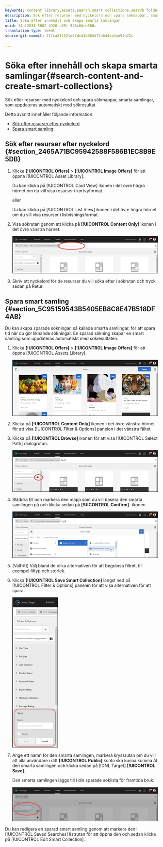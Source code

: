 ```yaml
---
keywords: content library;assets;search;smart collections;search folder;filter
description: Sök efter resurser med nyckelord och spara sökmappar, smarta samlingar, som uppdateras automatiskt med sökresultat.
title: Söka efter innehåll och skapa smarta samlingar
uuid: 14af2833-5602-4926-a25f-546c6dcb006c
translation-type: tm+mt
source-git-commit: 217ca811521e67dcd1b063d77a644ba3ae94a72c

---
```



# Söka efter innehåll och skapa smarta samlingar{#search-content-and-create-smart-collections}

Sök efter resurser med nyckelord och spara sökmappar, smarta samlingar, som uppdateras automatiskt med sökresultat.

Detta avsnitt innehåller följande information:

* [Sök efter resurser efter nyckelord](../../c-experiences/c-manage-content/filter-and-search-content.md#section_2465A71BC95942588F586B1EC8B9E5DB)
* [Spara smart samling](../../c-experiences/c-manage-content/filter-and-search-content.md#section_5C95159543B5405EB8C8E47B518DF4AB)

## Sök efter resurser efter nyckelord {#section_2465A71BC95942588F586B1EC8B9E5DB}

1. Klicka **[!UICONTROL Offers]** > **[!UICONTROL Image Offers]** för att öppna [!UICONTROL Asset Library].

   Du kan klicka på [!UICONTROL Card View] ikonen i det övre högra hörnet om du vill visa resurser i kortvyformat.

   eller

   Du kan klicka på [!UICONTROL List View] ikonen i det övre högra hörnet om du vill visa resurser i listvisningsformat.

1. Visa sökrutan genom att klicka på **[!UICONTROL Content Only]** ikonen i det övre vänstra hörnet.

   ![](assets/search_assets.png)

1. Skriv ett nyckelord för de resurser du vill söka efter i sökrutan och tryck sedan på Retur.

## Spara smart samling {#section_5C95159543B5405EB8C8E47B518DF4AB}

Du kan skapa sparade sökningar, så kallade smarta samlingar, för att spara tid när du gör liknande sökningar. En sparad sökning skapar en smart samling som uppdateras automatiskt med sökresultaten.

1. Klicka **[!UICONTROL Offers]** > **[!UICONTROL Image Offers]** för att öppna [!UICONTROL Assets Library].

   ![](assets/content.png)

1. Klicka på **[!UICONTROL Content Only]** ikonen i det övre vänstra hörnet för att visa [!UICONTROL Filter & Options] panelen i det vänstra fältet.
1. Klicka på **[!UICONTROL Browse]** ikonen för att visa [!UICONTROL Select Path] dialogrutan.

   ![](assets/browse_folders.png)

1. Bläddra till och markera den mapp som du vill basera den smarta samlingen på och klicka sedan på **[!UICONTROL Confirm]** -ikonen.

   ![](assets/browse_folders2.png)

1. (Valfritt) Välj bland de olika alternativen för att begränsa filtret, till exempel filtyp och storlek.
1. Klicka **[!UICONTROL Save Smart Collection]** längst ned på [!UICONTROL Filter & Options] panelen för att visa alternativen för att spara.

   ![](assets/save_smart_collection_options.png)

1. Ange ett namn för den smarta samlingen, markera kryssrutan om du vill att alla användare i ditt **[!UICONTROL Public]** konto ska kunna komma åt den smarta samlingen och klicka sedan på [!DNL Target] **[!UICONTROL Save]**.

   Den smarta samlingen läggs till i din sparade söklista för framtida bruk:

   ![](assets/saved_smart_collection.png)

Du kan redigera en sparad smart samling genom att markera den i [!UICONTROL Saved Searches] listrutan för att öppna den och sedan klicka på [!UICONTROL Edit Smart Collection].

